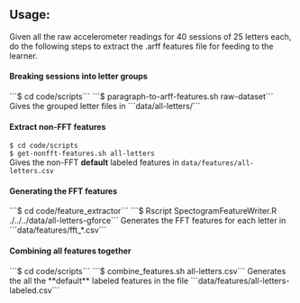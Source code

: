 Usage:
--

Given all the raw accelerometer readings for 40 sessions of 25 letters each,
do the following steps to extract the .arff features file for feeding to the
 learner.

<h4>Breaking sessions into letter groups</h4>
```$ cd code/scripts```  
```$ paragraph-to-arff-features.sh raw-dataset```  
Gives the grouped letter files in ```data/all-letters/```
<h4>Extract non-FFT features</h4>

```$ cd code/scripts```  
```$ get-nonfft-features.sh all-letters```  
Gives the non-FFT **default** labeled features
in ```data/features/all-letters.csv```

<h4> Generating the FFT features</h4>
```$ cd code/feature_extractor```  
```$ Rscript SpectogramFeatureWriter.R ./../../data/all-letters-gforce```  
Generates the FFT features for each letter in ```data/features/fft_*.csv```

<h4> Combining all features together </h4>
```$ cd code/scripts```  
```$ combine_features.sh all-letters.csv```  
Generates the all the **default** labeled features in the file
```data/features/all-letters-labeled.csv```
